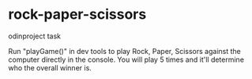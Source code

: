 # rock-paper-scissors

odinproject task

Run "playGame()" in dev tools to play Rock, Paper, Scissors against the computer directly in the console.
You will play 5 times and it'll determine who the overall winner is.
